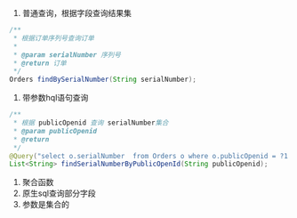 1. 普通查询，根据字段查询结果集

```java
/**
 * 根据订单序列号查询订单
 *
 * @param serialNumber 序列号
 * @return 订单
 */
Orders findBySerialNumber(String serialNumber);
```

1. 带参数hql语句查询

```java
/**
 * 根据 publicOpenid 查询 serialNumber集合 
 * @param publicOpenid  
 * @return 
 */
@Query("select o.serialNumber  from Orders o where o.publicOpenid = ?1 order by o.createTime desc ")
List<String> findSerialNumberByPublicOpenId(String publicOpenid);
```

1. 聚合函数
2. 原生sql查询部分字段
3. 参数是集合的



